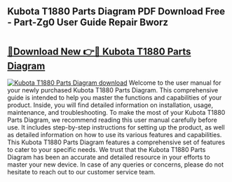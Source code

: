 ## Kubota T1880 Parts Diagram PDF Download Free - Part-Zg0 User Guide Repair Bworz

# <h2><a href="http://dfheq70.blite.top/?on=Kubota+T1880+Parts+Diagram">🔗Download New 👉🔴 Kubota T1880 Parts Diagram</a></h2>

[![Kubota T1880 Parts Diagram download](https://i.imgur.com/lujVjoI.png)](http://dfheq70.blite.top/?on=Kubota+T1880+Parts+Diagram)
Welcome to the user manual for your newly purchased Kubota T1880 Parts Diagram. This comprehensive guide is intended to help you master the functions and capabilities of your product. Inside, you will find detailed information on installation, usage, maintenance, and troubleshooting. To make the most of your Kubota T1880 Parts Diagram, we recommend reading this user manual carefully before use. It includes step-by-step instructions for setting up the product, as well as detailed information on how to use its various features and capabilities. This Kubota T1880 Parts Diagram features a comprehensive set of features to cater to your specific needs. We trust that the Kubota T1880 Parts Diagram has been an accurate and detailed resource in your efforts to master your new device. In case of any queries or concerns, please do not hesitate to reach out to our customer service team.
